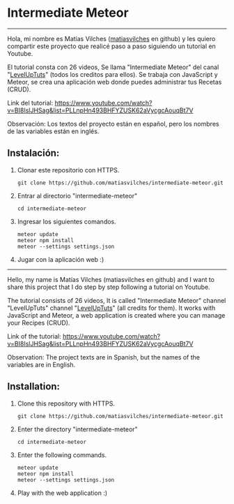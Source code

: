 Intermediate Meteor
===================
---

Hola, mi nombre es Matías Vilches ([matiasvilches](https://github.com/matiasvilches) en github) y les quiero compartir este proyecto que realicé paso a paso siguiendo un tutorial en Youtube.

El tutorial consta con 26 videos, Se llama "Intermediate Meteor" del canal "[LevelUpTuts](https://www.youtube.com/channel/UCyU5wkjgQYGRB0hIHMwm2Sg)" (todos los creditos para ellos). Se trabaja con JavaScript y Meteor, se crea una aplicación web donde puedes administrar tus Recetas (CRUD).

Link del tutorial: https://www.youtube.com/watch?v=BI8IslJHSag&list=PLLnpHn493BHFYZUSK62aVycgcAouqBt7V

Observación: Los textos del proyecto están en español, pero los nombres de las variables están en inglés.

Instalación:
------------
1. Clonar este repositorio con HTTPS.
	```
	git clone https://github.com/matiasvilches/intermediate-meteor.git
	```

2. Entrar al directorio "intermediate-meteor"
	```
	cd intermediate-meteor
	```

3. Ingresar los siguientes comandos.
	```
	meteor update
	meteor npm install
	meteor --settings settings.json
	```

4. Jugar con la aplicación web :)

---

Hello, my name is Matías Vilches (matiasvilches en github) and I want to share this project that I do step by step following a tutorial on Youtube.

The tutorial consists of 26 videos, It is called "Intermediate Meteor" channel "LevelUpTuts" channel "[LevelUpTuts](https://www.youtube.com/channel/UCyU5wkjgQYGRB0hIHMwm2Sg)" (all credits for them). It works with JavaScript and Meteor, a web application is created where you can manage your Recipes (CRUD).

Link of the tutorial: https://www.youtube.com/watch?v=BI8IslJHSag&list=PLLnpHn493BHFYZUSK62aVycgcAouqBt7V

Observation: The project texts are in Spanish, but the names of the variables are in English.

Installation:
------------
1. Clone this repository with HTTPS.
	```
	git clone https://github.com/matiasvilches/intermediate-meteor.git
	```

2. Enter the directory "intermediate-meteor"
	```
	cd intermediate-meteor
	```

3. Enter the following commands.
	```
	meteor update
	meteor npm install
	meteor --settings settings.json
	```
4. Play with the web application :)

